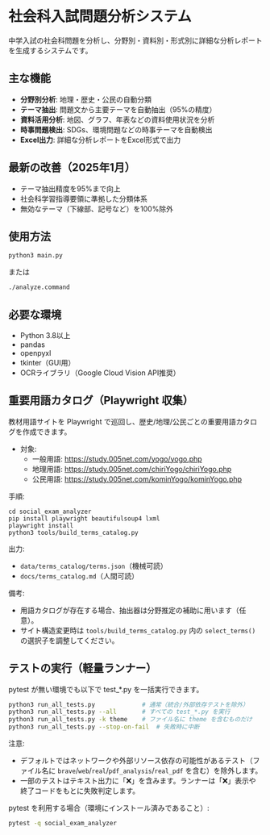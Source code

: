 # 社会科入試問題分析システム

中学入試の社会科問題を分析し、分野別・資料別・形式別に詳細な分析レポートを生成するシステムです。

## 主な機能

- **分野別分析**: 地理・歴史・公民の自動分類
- **テーマ抽出**: 問題文から主要テーマを自動抽出（95%の精度）
- **資料活用分析**: 地図、グラフ、年表などの資料使用状況を分析
- **時事問題検出**: SDGs、環境問題などの時事テーマを自動検出
- **Excel出力**: 詳細な分析レポートをExcel形式で出力

## 最新の改善（2025年1月）

- テーマ抽出精度を95%まで向上
- 社会科学習指導要領に準拠した分類体系
- 無効なテーマ（下線部、記号など）を100%除外

## 使用方法

```bash
python3 main.py
```

または

```bash
./analyze.command
```

## 必要な環境

- Python 3.8以上
- pandas
- openpyxl
- tkinter（GUI用）
- OCRライブラリ（Google Cloud Vision API推奨）

## 重要用語カタログ（Playwright 収集）

教材用語サイトを Playwright で巡回し、歴史/地理/公民ごとの重要用語カタログを作成できます。

- 対象:
  - 一般用語: https://study.005net.com/yogo/yogo.php
  - 地理用語: https://study.005net.com/chiriYogo/chiriYogo.php
  - 公民用語: https://study.005net.com/kominYogo/kominYogo.php

手順:
```
cd social_exam_analyzer
pip install playwright beautifulsoup4 lxml
playwright install
python3 tools/build_terms_catalog.py
```

出力:
- `data/terms_catalog/terms.json`（機械可読）
- `docs/terms_catalog.md`（人間可読）

備考:
- 用語カタログが存在する場合、抽出器は分野推定の補助に用います（任意）。
- サイト構造変更時は `tools/build_terms_catalog.py` 内の `select_terms()` の選択子を調整してください。

## テストの実行（軽量ランナー）

pytest が無い環境でも以下で test_*.py を一括実行できます。

```bash
python3 run_all_tests.py             # 通常（統合/外部依存テストを除外）
python3 run_all_tests.py --all       # すべての test_*.py を実行
python3 run_all_tests.py -k theme    # ファイル名に theme を含むものだけ
python3 run_all_tests.py --stop-on-fail  # 失敗時に中断
```

注意:
- デフォルトではネットワークや外部リソース依存の可能性があるテスト（ファイル名に `brave`/`web`/`real`/`pdf_analysis`/`real_pdf` を含む）を除外します。
- 一部のテストはテキスト出力に「❌」を含みます。ランナーは「❌」表示や終了コードをもとに失敗判定します。

pytest を利用する場合（環境にインストール済みであること）:

```bash
pytest -q social_exam_analyzer
```
